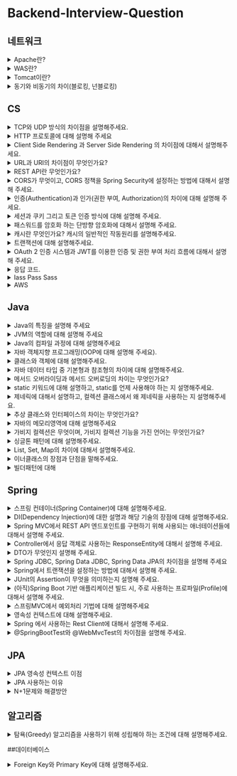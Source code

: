 # Backend-Interview-Question


## 네트워크
<details>
<summary>Apache란?</summary>
<div markdown="1">
  
  -   HTTP 웹 서버이다
  -   웹서버는 클라언트가 GET , POST , DELETE 등등의 메소드를 이용해서 요청​을하면 그에 대한 결과를 돌려주는 기능이다
  -   정적인 HTML이나 이미지를 제공하는 서버를 웹서버라고 한다
  -   독립적으로 사용되기 보단 was 와 함께 사용
    
  ### 기능 1
  -   정적인 컨텐츠 제공
  -   WAS를 거치지 않고 바로 자원을 제공한다
    
  ### 기능 2
  -   동적인 컨텐츠 제공을 위한 요청 전달  
  -   클라이언트의 요청(Request)을 WAS에 보내고, WAS가 처리한 결과를 클라이언트에게 전달(응답, Response)한다
  -   클라이언트는 일반적으로 웹 브라우저를 의미한다
    
</div>
</details>
<details>
<summary>WAS란?</summary>
<div markdown="1">
  
  -   동적 서버 컨텐츠를 수행하는 것으로 일반적인 웹서버와 구별되며 데이터베이스 서버와 연결된다
  -   웹서버 + 웹컨테이너
  -   DB 조회나 다양한 로직 처리를 요구하는 동적인 컨텐츠를 제공하기 위해 만들어진 Application Server  
  -   업무를 처리하는 비지니스 로직 수행
</div>
</details>
<details>
<summary>Tomcat이란?</summary>
<div markdown="1">

  -   자바 서블릿을 실행키고 JSP코드가 포함되어 있는 웹 페이지를 만들어준다.
  -   자바 서블릿(Java Servlet)은 자바를 사용하여 웹페이지를 동적으로 생성하는 서버측 프로그램 혹은 그 사양을 말하며, 흔히 "서블릿"이라 불린다
### ![image](https://github.com/Limdongkeun/BackEnd-interview/assets/86710265/44c1ccc6-c855-4a4a-bae3-a5f9452ffeef)
  -   클라이언트의 요청(Request)을 받아주고 응답(Response)할 수 있게, 웹서버와 소켓으로 통신하며 대표적인 예로 톰캣(Tomcat)

</div>
</details>
<details>
<summary>동기와 비동기의 차이(블로킹, 넌블로킹)</summary>
<div markdown="1">

  -   동기방식은 메서드의 리턴과 결과를 받는 시간이 일치하는 방식
  -   한 함수가 끝나는 시간과 다음 함수가 실행되는 시간이 일치
  -   비동기 방식은 여러 개의 처리가 한 번에 수행되며 동기 방식보다 실행 시간이 빠르다
  -   블로킹 방식은 작업이 끝날 때 까지 제어권을 가지고 있는 것이고
  -   논블로킹 방식은 작업의 완료 여부와 상관없이 다른 작업 수행 (예 : 브라우저 파일 다운로드)
</div>
</details>

## CS

<details>
<summary>TCP와 UDP 방식의 차이점을 설명해주세요.</summary>
<div markdown="1">

  -   TCP는 연결형 서비스로 3-way handshaking 과정을 통해 연결을 설정합니다. 그렇기 때문에 높은 신뢰성을 보장하지만 속도가 비교적 느리다는 단점이 있습니다
  -   UDP는 비연결형 서비스로 3-way handshaking을 사용하지 않기 때문에 신뢰성이 떨어지는 단점이 있습니다. 하지만 수신 여부를 확인하지 않기 때문에 속도가 빠릅니다
  -   TCP는 신뢰성이 중요한 파일 교환과 같은 경우에 쓰이고 UDP는 실시간성이 중요한 스트리밍에 자주 사용합니다

</div>
</details>
<details>
<summary>HTTP 프로토콜에 대해 설명해 주세요</summary>
<div markdown="1">

  -   HTTP는(Hyper Text Transfer Protocal)이란 서버/클라이언트 모델에 따라 데이터를 주고 받기 위한 프로토콜 입니다. HTTP란 애플리케이션 레벨의 프로토콜로 TCP/IP 위에서 작동합니다
  -   HTTP는 상태를 가지고 있지 않은 Stateless 프로토콜이며, Method, Path, Version, Headers, Body등으로 구성 됩니다

</div>
</details>
<details>
<summary>Client Side Rendering 과 Server Side Rendering 의 차이점에 대해서 설명해주세요.</summary>
<div markdown="1">

+ ssr이란 서버로부터 완전하게 만들어진 html 파일을 받아와 페이지 전체를 렌더링 하는 방식이고, csr은 사용자의 요청에 따라 필요한 부분만 응답 받아 렌더링하는 방식입니다 
  + SSR
  
    장점 : seo 검색엔진의 최적화 되어있다 , 빠른 초기 로딩시간 이 있습니다
    
    단점 : 요청시마다 전체 페이지가 새로고침되고, 새로운 요청이 있을때마다 바뀌지 않아도 되는 부분까지 렌더링 되기 때문에 서버에 부하를 줍니다
    
  + CSR
  
    장점 : 속도가 빠르며 서버의 부화가 적습니다, 새로운 요청을 할때 페이지 전체가 렌더링되지 않고 필요한 부분만 되기 때문에 사용자 친화적입니다
    
    단점 : 자바스크립트를 사용하여 사용자와 상호작용 후에 페이지 내용을 로드하기 때문에 seo에 불리합니다 또한 모든 파일을 서버에서 받아와야 하기 때문에 초기로딩 속도가 느립니다
    

</div>
</details>
<details>
<summary>URL과 URI의 차이점이 무엇인가요?</summary>
<div markdown="1">

  + URI는 특정 리소스를 식별하는 통합 자원 식별자를 의미하고 URL은 흔히 웹주소를 나타내며 리소스가 어디에 있는지 알려주기 위한 규약입니다
  
  + 실세계에 빗대어 보면 “임동근”은 제 이름이며 식별자입니다 하지만 제 위치, 연락처 등을 알 수 없기 때문에 URL이 될 수 없고, “서울시 송파구 석촌동”은 주소로 특정 위치를 알려주는 것 입니다
</div>
</details>
<details>
<summary>REST API란 무엇인가요?</summary>
<div markdown="1">
  
  -   REST의 원리를 따르는 API입니다
  
    1. URI는 동사보다 명사, 대문자보다 소문자 사용
    2. 마지막에 슬래시를 포함하지 않는다
    3. 언더바 대신 하이픈을 사용한다
    4. 파일확장자는 포함하지 않는다
    5. 행위는 포함하지 않는다

  + REST란 REST(Representational State Transfer)의 약자로 자원을 이름으로 구분하여 해당 자원의 상태를 주고받는 모든 것을 의미합니다
    즉 URI를 통해 자원을 명시하고, HTTP Method를 이용하여 자원에 대한 CRUD를 적용하는것 입니다 

  + RestFul REST의 원리를 따르는 시스템을 의미하고, REST API의 설계 규칙을 올바르게 지킨 시스템을 RESTful하다 말할 수 있습니다
  
  + HTTP 표준 프로토콜에 따르는 모든 플랫폼에서 사용이 가능하며, REST API 메세지가 의도하는 바를 명확하게 나타내므로 의도하는 바를 쉽게 파악 할 수 있어 프런트엔드와 백엔드의 소통이 원활합니다
</div>
</details>
<details>
<summary>CORS가 무엇이고, CORS 정책을 Spring Security에 설정하는 방법에 대해서 설명해 주세요.</summary>
<div markdown="1">
  
  -   교차 출처 리소스 공유로 동일한 출처가 아닌 다른 출처에서 데이터를 주고받는 것을 제한하기 때문에 이러한 문제를 해결하기 위한 정책입니다
      방법으로는 예비요청과, 단순요청이 있습니다 동일한 출처는 URL 중에서도 프로토콜, 도메인 주소, 포트 번호가 같은 것을 의미합니다
  -   corsConfigurationSource로 허용되는 URL,header,method를 설정하는 방법이 있습니다
  -   Access-Control-Allow-Origin 덕분에 서로 다른 Origin 에서 자원 공유가 가능
  -   서버는 Access-Control-Allow-Origin헤더에 허용된 Origin이라는 정보를 담아 보낸다
</div>
</details>
<details>
<summary>인증(Authentication)과 인가(권한 부여, Authorization)의 차이에 대해 설명해 주세요.</summary>
<div markdown="1">
  
  -   인증은 사용자가 누구인지 확인하는 절차이며, 회원가입이나 로그인 입니다 
  -   인가는 사용자에게 서비스 접근에 대한 권한을 허용해 주는것 입니다
</div>
</details>
<details>
<summary>세션과 쿠키 그리고 토큰 인증 방식에 대해 설명해 주세요.</summary>
<div markdown="1">
  
  -   세션은 사용자의 정보를 서버에 저장하여 활용하는 방식이고, 서버에서 발급된 세션ID를 쿠키에 담아 클라이언트에게 인증정보를 넘겨주는 것이 쿠키 방식입니다
  -   토큰은 엑세스토큰을 http헤더에 담아 클라이언트에게 넘겨주고 요청을 할때 토큰을 이용하여 서버에 넘겨줍니다 토큰은 시간 제약이 있어 엑세스 토큰이 만료되면 서버에 저장된 리프래시 토큰을 이용하여 
      재발급 받습니다
</div>
</details>
<details>
<summary>패스워드를 암호화 하는 단방향 암호화에 대해서 설명해 주세요.</summary>
<div markdown="1">
  
  -   한쪽 방향으로만 암호화를 한다는 의미합니다 즉 암호화만 가능하고 복호화는 할 수 없습니다 그렇기 때문에 비밀번호를 관리할 때 유용하게 사용됩니다 비밀번호를 단방향 암호화 방식으로 저장하는 경우에는 
      비밀번호 DB가 노출되어도 안전합니다 비밀번호를 검증할 때에는 사용자로부터 입력받은 비밀번호를 똑같은 방식으로 암호화하여 암호화된 비밀번호끼리 비교를 하면 됩니다 대표적으로 많이 사용하고 있는 
      알고리즘은 SHA-256 암호화 알고리즘 입니다
</div>
</details>
<details>
<summary>캐시란 무엇인가요? 캐시의 일반적인 작동원리를 설명해주세요.</summary>
<div markdown="1">
  
  -   캐시란 자주 사용하는 데이터나 값을 미리 복사해두는 임시 저장소 입니다 저장공간이 작고 비용이 비싼대신 빠른 성능을 제공합니다
  -   원래 데이터에 접근하는 시간이 오래걸리는 경우나 반복적으로 동일한 결과를 돌려주는 경우 사용을 고려합니다
  -   사용자가 정보를 서버에 요청했을 경우 서버에서 응답을 해주면서 브라우저 캐시에 저장을하고 동일한 요청을 하면 캐시에 있는 정보를 제공해주며 시간이 지나 캐시에 있는 정보가 만료될경우 다시 서버로 
      요청하여 정보를 받아 브라우져 캐시에 저장해둡니다
</div>
</details>
<details>
<summary>트랜잭션에 대해 설명해주세요.</summary>
<div markdown="1">
  
  -   트랜잭션은 데이터베이스의 상태를 변환시키는 하나의 논리적 기능을 수행하기 위한 작업의 단위 또는 한꺼번에 모두 수행되어야 할 일련의 연산들을 의미합니다. 원자성,일관성,독립성,영속성 4가지 특징을 가지고 있습니다.
  -   원자성(Atomicity) - 트랜잭션의 연산은 데이터베이스에 모두 반영되든지 아니면 전혀 반영되지 않아야 한다.
  -   일관성(Consistency) - 트랜잭션이 그 실행을 성공적으로 완료하면 언제나 일관성 있는 데이터베이스 상태로 변환해야 한다.
  -   격리성(Isolation) - 둘 이상의 트랜잭션이 동시에 병행 실행되는 경우 어느 하나의 트랜잭션 실행중에 다른 트랜잭션의 연산이 끼어들 수 없다.
  -   영속성(Durablility) - 성공적으로 완료된 트랜잭션의 결과는 시스템이 고장나더라도 영구적으로 반영되어야 한다.
</div>
</details>
<details>
<summary>OAuth 2 인증 시스템과 JWT를 이용한 인증 및 권한 부여 처리 흐름에 대해서 설명해 주세요.</summary>
<div markdown="1">
  
  -   OAuth2의 흐름은 먼저 Resource Owner가 Client 즉, 웹 사이트나 앱등에 로그인 요청을 하게 되면 Client는 Resource Server에 인가 코드를 요청하게 되고 코드를 받으면 다시 코드를 이용해 Access Token과 Refresh Token을 요청하게 됩니다 그럼 Resource Server는 인가 코드를 확인하고 일치하면 토큰을 발급해 줍니다. Client는 Access Token을 Resource Owner에게 넘겨주게 되고 토큰을 이용하여 Resource Server에 있는 Resource Owner의 정보에 접근이 가능하게 됩니다
  -   JWT는 토큰기반 인증 시스템으로 클라이언트가 서버에 접속을 하면 서버에서는 DB와 조회해서 가입된 회원인지를 확인하고 서버측에서 Access Token을 발급해주고 사용자는 서버에 매 요청마다 header에 Access Token을 넣어 요청하게 됩니다 그럼 서버에서는 Token을 검증하고 올바르다면 요청에 응답합니다
</div>
</details>

<details>
<summary>응답 코드.</summary>
<div markdown="1">
  
  - 200: 요청이 성공적으로 되었다
  - 201: 요청이 성공적이었으며 그 결과로 새로운 리소스가 생성되었다
  - 400: 잘못된 문법으로 인하여 서버가 요청을 이해할 수 없다
  - 401: Unauthorized 비인증을 의미
  - 404: 서버는 요청받은 리소스를 찾을 수 없다
  - 500: 서버가 처리 방법을 모르는 상활
  - 503: 서버가 요청을 처리할 준비가 되지 않았다. 일반적인 원인은 유지보수를 위해 작동이 중단 되거나 과부하가 걸렸을 
</div>
</details>

<details>
<summary>Iass Pass Sass</summary>
<div markdown="1">

  ### Iass
  -   서버, 네트워크, OS, 스토리지를 가상화 하여 제공
  -   AWS, 네이버플랫폼 과 같은 인프라스트럭쳐를 제공하는 서비스
  -   물리적인 하드웨어를 직접 관리할 필요가 없으며, 직접적으로 서비스 이용을 통해 리소스를 사용

  ### Pass
  -   DB, OS, 미들웨어, 런타임과 같은 소프트웨어 작성을 위한 가상의 플랫폼 제공
  -   OS, 소프트웨어 업데이트, 저장소, 인프라에 관리없이 개발에 집중 가능
  -   주로 개발 환경과 관련된 서비스 제공

  ### Sass
  -   소프트웨어와 데이터를 제공 및 관리
  -   네이버클라우드, ERP 등과 같은 형태의 서비스 제공

    <img width="835" alt="image" src="https://github.com/Limdongkeun/BackEnd-interview/assets/86710265/77286ac1-e111-4f59-89b2-c52aeda49a20">

</div>
</details>

<details>
<summary>AWS</summary>
<div markdown="1">

  -   아마존의 클라우드 서비스
  -   클라우스 서비스 : 컴퓨터가 가상의 공간에 있다고 가정하고 사용
  -   AWS에게 가상의 하드웨어를 제공 받으면 그 위에서 운영체제나 프로그램등을 모두 자유롭게 서비스로 이용가능

  -   EC2 : Elastic Cloud Compute 가상의 공간에 나만의 컴퓨터를 등록하는 것 -> 코드를 작성하면 동작할 컴퓨터가 필요하기 때문에 사용
  -   RDS : Relational Database Service 관계형 데이터베이스 서비스 이용
  -   S3  : Simple Storage Service -> 이미지, 비디오등의 파일을 저장해두는 기능을 제공하는 서비스

  ### 장점
  -   확장성 : 직접 데이터베이스센터를 구척할 필요 없이 필요한 만큼 사용할 수 있다
  -   탄력성 : 트래픽이 많이 몰리면 많은 리소스를 사용하고 트래픽이 적어지면 다시 되돌릴 수 있다
  -   높은 접근성 : 클라우드 서비스를 이용하면 언제 어디서든 해당 클라우드에 접근 가능
  -   장애 허용성 : 우리가 저장한 데이터를 한 곳에만 저장하지 않고, 여러 공간에 나누어 저장

</div>
</details>



## Java

<details>
<summary>Java의 특징을 설명해 주세요</summary>
<div markdown="1">
  
  -   객체지향 프로그래밍 언어이며, 기본형을 제외한 모든 요소들이 객체로 표현되고, 객체지향 개념의 특징인 캡슐화, 상속, 다형성이 잘 적용된 언어입니다
  -   장점으로는 JVM(자바 가상머신)위에서 동작하기 때문에 운영체제의 독립적이고, GC를 통한 자동적인 메모리 관리가 가능합니다
  -   단점으로는 JVM위에서 동작하기 때문에 속도가 상대적으로 느리고, 다중 상속이나 타입에 엄격하여 제약이 많습니다.
      - 캡슐화 - 하나의 객체에 대해 그 객체가 특정한 목적을 위해 필요한 변수, 메소드를 하나로 묶는 것을 의미, 가장 중요한 목적은 정보은닉이다.

      - 추상화 - 객체의 공통적인 속성과 기능을 추출하여 정의하는것

      - 상속 - 기존 상위 클래스에 기능을 가져와 재사용할 수 있으면서 동시에 새로운 하위 클래스에 새로운 기능도 추가할 수 있는 것

      - 다형성 - 상속과 연관 있는 개념으로 한 객체가 상속을 통해 기능을 확장하거나 변경하여 다른 여러 형태로 재구성되는 것 
</div>
</details>
<details>
<summary>JVM의 역할에 대해 설명해 주세요</summary>
<div markdown="1">
  
  -   JVM은 스택 기반으로 동작하며, Java Byte Code를 OS에 맞게 해석 해주는 역할을 하고 가비지컬렉션을 통해 자동적인 메모리 관리를 해줍니다
</div>
</details>
<details>
<summary>Java의 컴파일 과정에 대해 설명해주세요</summary>
<div markdown="1">
  
  1.  개발자가 .java파일을 생성한다.
  2.  build를 한다.
  3.  java compiler의 javac의 명령으를 통해 바이트 코드(.class)를 생성한다.(아직 컴퓨터가 읽을 수 없는 자바 가상머신이 이해할수 있는 코드)
  4.  컴파일된 바이크 코드를 JVM의 클래스로더(Class Loader)에게 전달한다.
  5.  클래스 로더는 동적로딩(Dynamic Loading)을 통해 필요한 클래스들을 로딩 및 링크하여 런타임 데이터 영역(Runtime Data area), 즉 JVM의 메모리에 올립니다.
</div>
</details>
<details>
<summary>자바 객체지향 프로그래밍(OOP에 대해 설명해 주세요).</summary>
<div markdown="1">
  
  -   OOP(Object Oriented Programming)이란 문제를 여러 개의 객체 단위로 나눠 작업하는 방식으로, 객체들이 서로 유기적으로 상호작용하는 프로그래밍 이론입니다.  프로그래밍에서 객체란 데이터의 분산을 막기 위해 데이터와 기능을 하나로 묶은 그룹을 말합니다. 특성으로는 캡슐화, 추상화, 상속화, 다형성 네 가지 특성이 있습니다  장점으로는 미리 만들어둔 코드를 활용할 수 있기 때문에 코드의 재사용성이 증가하고, 생산성 향상 등이 있습니다. 단점으로는 객체지향적으로 코드를 쓰는 데 있어 난이도가 높으며, 그것에 따라 개발 속도가 느립니다.

캡슐화 - 하나의 객체에 대해 그 객체가 특정한 목적을 위해 필요한 변수, 메소드를 하나로 묶는 것을 의미, 가장 중요한 목적은 정보은닉이다.

추상화 - 객체의 공통적인 속성과 기능을 추출하여 정의하는것

상속 - 기존 상위 클래스에 기능을 가져와 재사용할 수 있으면서 동시에 새로운 하위 클래스에 새로운 기능도 추가할 수 있는 것

다형성 - 상속과 연관 있는 개념으로 한 객체가 상속을 통해 기능을 확장하거나 변경하여 다른 여러 형태로 재구성되는 것 
</div>
</details>
<details>
<summary>클래스와 객체에 대해 설명해주세요.</summary>
<div markdown="1">
  
  -   클래스는 객체를 생성하기 위한 필드와 메소드를 정의하는 것입니다
  -   객체는 클래스로부터 만들어진 클래스의 인스턴스라고 합니다. 클래스로부터 객체를 만드는 과정을 인스턴스화 한다고 합니다
</div>
</details>
<details>
<summary>자바 데이터 타입 중 기본형과 참조형의 차이에 대해 설명해주세요.</summary>
<div markdown="1">
  
  -   boolean, char, byte, short, int, long, float, double 실제 연산에 사용되는 것은 모두 기본형 변수이고 기본형 8가지를 제외한 나머지 타입이 참조형 변수 입니다
</div>
</details>
<details>
<summary>메서드 오버라이딩과 메서드 오버로딩의 차이는 무엇인가요?</summary>
<div markdown="1">
  
  -   오버로딩은 자바의 클래스 내에 이미 사용하려는 이름과 같은 이름을 가진 메소드가 있더라도 매개변수의 개수 또는 타입이 다르면 같은 이름의 메소드를 정의할 수 있는 것이고,
  -   오버라이딩은 부모클래스의 메소드를 재정의 하는 것이므로 자식클래스에서 메소드의 이름, 매개변수,리턴값이 모두 같아야 합니다
</div>
</details>
<details>
<summary>static 키워드에 대해 설명하고, static를 언제 사용해야 하는 지 설명해주세요.</summary>
<div markdown="1">

  -   static 키워드를 사용한 변수나 메소드는 클래스가 메모리에 올라갈 때 자동으로 생성되며 클래스 로딩이 끝나면 바로 사용할 수 있습니다. 즉, 인스턴스(객체) 생성 없이 바로 사용 가능합니다.
  -   모든 객체가 메모리를 공유한다는 특징이 있고, GC 관리 영역 밖에 있기 때문에 프로그램이 종료될 때까지 메모리에 값이 유지된 채로 존재하게 됩니다.
  -   static은 전역적으로 쉽게 재사용하는 멤버나 잘 변하지 않는 변수, 메소드를 사용할때 주로 사용합니다. 클래스 호출, 객체 생성을 따로 할 필요없이 바로 사용할 수 있기 때문에 사용성이 좋습니다
  
</div>
</details>
<details>
<summary>제네릭에 대해서 설명하고, 컬렉션 클래스에서 왜 제네릭을 사용하는 지 설명해주세요.</summary>
<div markdown="1">
  
  -   제네릭은 클래스,인터페이스,메소드 등의 타입을 파라미터로 사용할 수 있게 해주는 역할을 합니다 
      비제네릭 타입의 코드에서 발생하는 불필요한 타입 변환으로 인한 프로그램의 성능의 저하를 감소시킬 수 있습니다. 사용하는 이유는 컴파일 시 타입 체크를 할 수 있습니다 또 타입변환을 제거합니다 

</div>
</details>
<details>
<summary>추상 클래스와 인터페이스의 차이는 무엇인가요?</summary>
<div markdown="1">
  
  -   추상 클래스는 클래스 내 추상 메소드가 하나 이상 포함되거나 abstract로 정의된 경우를 말하고,
  -   인터페이스는 모든 메소드가 추상 메소드로만 이루어져 있는 것을 말합니다.
  
공통점
  -   new 연산자로 인스턴스 생성 불가능
  -   사용하기 위해서는 하위 클래스에서 확장/구현 해야 한다.
  
차이점
  -   인터페이스는 그 인터페이스를 구현하는 모든 클래스에 대해 특정한 메소드가 반드시 존재하도록 강제함에 있고,
  -   추상클래스는 상속받는 클래스들의 공통적인 로직을 추상화 시키고, 기능 확장을 위해 사용한다.
  -   추상클래스는 다중상속이 불가능하지만, 인터페이스는 다중상속이 가능하다.
</div>
</details>
<details>
<summary>자바의 메모리영역에 대해 설명해주세요</summary>
<div markdown="1">
  
  -   자바의 메모리 공간은 크게 Method 영역, Stack 영역, Heap 영역으로 구분되고, 데이터 타입에 따라 할당됩니다.
  -   Method 영역 : 전역변수와 static변수를 저장하며, Method 영역은 프로그램 시작부터 종료까지 메모리에 남아있습니다.
  -   Stack 영역 : 지역변수와 매개변수 데이터 값이 저장되는 공간이며, 메소드가 호출될 때 메모리에 할당되고 종료되면 메모리가 해제됩니다. LIFO 구조를 갖고 변수에 새로운 데이터가 할당되면 이전 데이터는 지워집니다
  -   Heap 영역 : new 키워드로 생성되는 객체, 배열 등이 Heap 영역에 저장되며, 가비지 컬렉션에 의해 메모리가 관리되어 집니다.
</div>
</details>
<details>
<summary>가비지 컬렉션은 무엇이며, 가비지 컬렉션 기능을 가진 언어는 무엇인가요?</summary>
<div markdown="1">
  
  -   자바의 메모리 관리 방법 중 하나로 JVM의 Heap영역에서 동적으로 할당했던 메모리 영역 중 필요 없게 된 메모리 영역을 주기적으로 삭제하는 프로세스 입니다
</div>
</details>
<details>
<summary>싱글톤 패턴에 대해 설명해주세요.</summary>
<div markdown="1">
  
  -   싱글톤 패턴은 단 하나의 인스턴스를 생성해 사용하는 디자인 패턴입니다. 인스턴스가 1개만 존재햐애 한다는 것을 보장하고 싶은 경우와 동일한 인스턴스를 자주 생성해야 하는 경우 메모리 낭비를 방지하기 위해 주로 사용합니다.
</div>
</details>
<details>
<summary>List, Set, Map의 차이에 대해서 설명해주세요.</summary>
<div markdown="1">
  
  -   컬렉션 프레임워크로 List는 순서가 있고 중복을 허용하며, 크기가 가변적입니다. Set은 데이터의 집합이며 순서가 없고 중복된 데이터를 허용하지 않습니다. 중복되지 않는 데이터를 구할때 유용합니다.         Map은 Key/Value 한쌍으로 이루어진 데이터 집합으로 Key에 대한 중복이 없으며 순서를 보장하지 않습니다
</div>
</details>
<details>
<summary>이너클래스의 장점과 단점을 말해주세요.</summary>
<div markdown="1">
  
  -   내부클래스의 장점으로는 내부 클래스에서 외부 클래스의 멤버에 쉽게 접근할 수 있으며, 서로 관련있는 코드를 묶어서 코드의 캡슐화를 증가시키고, 외부에서는 내부 클래스에 접근할 수 없기 때문에 코드의 복잡성을 줄일 수 있습니다.
  -   단점으로는 참조값을 담아야 하기 때문에, 인스턴스 생성시 시간적, 공간적으로 성능이 낮아지고, 외부 인스턴스에 대한 참조가 존재하기 때문에, 가비지 컬렉션이 인스턴스 수거를 하지 못하여 메모리 누수가 생길 수 있습니다.
</div>
</details>

<details>
<summary>빌더패턴에 대해</summary>
<div markdown="1">
  
  -   필요한 데이터만 설정 할 수 있음
  -   가독성이 좋음
  -   유연하게 객체의 값을 세팅 할 수 있음
  -   데이터의 순서에 상관없이 객체를 만들어내 생성자 인자 순서를 파악할 필요도 없고 잘못된 값을 넣는 실수도 하지 않게 된다
  -   setter를 사용하지 않는 이유는 다른 곳에서 데이터 오염의 이유가 있기 때문
    
</div>
</details>


## Spring


<details>
<summary>스프링 컨테이너(Spring Container)에 대해 설명해주세요.</summary>
<div markdown="1"> 
  
  -  스프링에서 자바 객체들을 관리하는 공간입니다. 자바 객체를 스프링에선 빈이라 부르며, 스프링 컨테이너에서 빈의 생명주기를 대신 관리해줍니다.
  
</div>
</details>
<details>
<summary>DI(Dependency Injection)에 대한 설명과 해당 기술의 장점에 대해 설명해주세요.</summary>
<div markdown="1"> 
  
  -   DI란 의존 관계 주입으로, 어떤 객체가 사용하는 의존 객체를 직접 만들어서 사용하는게 아닌 외부로 부터 주입받아 사용하는 것입니다. 방식은 생성자주입, 필드주입, 수정자주입 등이 있습니다. DI를 사용
      하는것의 장점은 객체간의 결합도를 낮출수 있으며, 가독성이 증진되고, 코드 중복을 방지하면서 유지보수가 용이해집니다.
  
</div>
</details>
<details>
<summary>Spring MVC에서 REST API 엔드포인트를 구현하기 위해 사용되는 애너테이션들에 대해서 설명해 주세요.</summary>
<div markdown="1">
  
  -   MVC는 Model, View, Controller로 나뉘는데 Model에 사용되는 어노테이션에는 @Entity가 있으며 Controller에는 @Controller나 @RestController 어노테이션을 사용하며 Service 
      계층에는 @Service 어노테이션을, 데이터 엑세스 계층에는 @Repository 어노테이션을 사용합니다
</div>
</details>
<details>
<summary>Controller에서 응답 객체로 사용하는 ResponseEntity에 대해서 설명해 주세요.</summary>
<div markdown="1">
  
  -   httpEntity를 상속받는, 결과 데이터와 HTTP 상태 코드를 직접 제어할 수 있는 클래스입니다 사용자의 HttpRequest에 대한 응답 데이터가 포함 됩니다 httpStatus, httpHeader, httpBody가
      포함되어 있습니다
</div>
</details>
<details>
<summary>DTO가 무엇인지 설명해 주세요.</summary>
<div markdown="1">
  
  -   계층간 데이터 교환을 하기 위해 사용하는 객체로, 로직을 가지지 않는 순수한 데이터 객체입니다
</div>
</details>
<details>
<summary>Spring JDBC, Spring Data JDBC, Spring Data JPA의 차이점을 설명해 주세요</summary>
<div markdown="1">
  
  -   Spring JDBC는 자바로 데이터를 데이터베이스에 CRUD 기능을 해주는 표준 API이고 
  -   Spring Data JDBC는 주로 DDD에 사용됩니다 단방향 매핑만 지원이 되며 미리 작성된 DDL이 필요합니다
  -   Spring Data JPA는 쿼리를 자동으로 생성해주며 테이블과 객체를 매핑하여 사용할 수 있습니다
</div>
</details>
<details>
<summary>Spring에서 트랜잭션을 설정하는 방법에 대해서 설명해 주세요.</summary>
<div markdown="1">
  
  -   @Transactional 어노테이션을 사용합니다. 메소드뿐만 아니라, 인터페이스, 클래스 선언에도 사용할수 있다
</div>
</details>
<details>
<summary>JUnit의 Assertion이 무엇을 의미하는지 설명해 주세요.</summary>
<div markdown="1">
  
  -   테스트가 원하는 결과를 제대로 리턴하는지 에러는 발생하지 않는지 확인할 때 사용하는 메소드를 말합니다 
  -   예를 들면 assertEquals(expected, actual)  -  expected와 actual이 동일하면 True, assertSame동일한 Object면 True 등이 있습니다
</div>
</details>
<details>
<summary>(아직)Spring Boot 기반 애플리케이션 빌드 시, 주로 사용하는 프로파일(Profile)에 대해서 설명해 주세요.</summary>
<div markdown="1">
  
  -   
</div>
</details>
<details>
<summary>스프링MVC에서 예외처리 기법에 대해 설명해주세요</summary>
<div markdown="1">
  
  -   스프링 MVC에서 각 컨트롤러마다 @ExceptionHandler 어노테이션을 이용하여 예외처리를 하고 @ResponseStatus로 응답 상태를 지정해 줄 수 있습니다  하지만 각 컨트롤러마다 똑같은 작업을 반복해야 하는 번거로움과 코드중복이 발생하므로 AOP기법을 이용하여 @RestControllerAdvice, @ControllerAdvice 를 이용하여 공통된 예외처리를 한 번에 수행할 수 있습니다. 또  @ExceptionHandler 에 등록된 예외 클래스와 파라미터로 받는 예외 클래스가 동일해야 합니다 그렇지 않으면 런타임 시점에 에러가 발생할 수 있습니다
</div>
</details>
<details>
<summary>영속성 컨텍스트에 대해 설명해주세요.</summary>
<div markdown="1">
  
  -   영속성 컨텍스트란 엔티티를 영구 저장하는 환경이라는 뜻으로, 애플리케이션과 데이터베이스 사이에서 객체를 보관하는 가상의 데이터베이스 같은 역할을 합니다. 엔티티 매니저를 통해 엔티티를 저장하거나 조회하면서 영속성컨텍스트에 엔티티를 보관하고 관리합니다
</div>
</details>
<details>
<summary>Spring 에서 사용하는 Rest Client에 대해서 설명해 주세요.</summary>
<div markdown="1">
  
  -   Rest Client란 Rest API서버에 HTTP 요청을 보낼 수 있는 라이브러리이며, Spring에서 외부 API를 호출 할 때 사용하며 RestTemplate와 WebClient가 있습니다 RestClient는 동기 방식이고 WebClient는 비동기 방식입니다.
</div>
</details>
<details>
<summary>@SpringBootTest와 @WebMvcTest의 차이점을 설명해 주세요.</summary>
<div markdown="1">
  
  -   특정 레이어를 테스트할 때는 레이어에 해당하는 빈만 들고오기 때문에 의존관계에 있는 다른 레이어는 Mock을 이용해서 테스트를 해야합니다. 기본적으로 통합테스트를 할때는 @SpringBootTest를 붙여서 테스트를 진행하면되고, 원하는 레이어만 테스트 할때는 @MockMvcTest 와 같이 특정 레이어를 테스트하기 위한 애노테이션을 사용합니다.
  -   @SpeingBootTest는 전체적으로 Flow가 제대로 작동하는지 검증하기 위해 사용되기 때문에 테스트 단위가 커서 디버깅이 어렵고 시간이 오래 걸립니다.
  -   @WebMvcTest는 보통 컨트롤러가 예상대로 작동하는지 테스트하기 위해 사용됩니다. WebApplication과 관련된 빈들만 등록하기 때문에 빠르고, 슬라이스 테스트가 가능합니다.
</div>
</details>

## JPA

<details>
<summary>JPA 영속성 컨텍스트 이점</summary>
<div markdown="1">
  
  -   1차 캐시 : 조회가 가능하며 1차 캐시에 없는 경우 DB를 조회한 후 1차 캐시에 등록
  -   동일성 보장 : (==) 비교 이용 가능
  -   쓰기지연 : 트랜잭셕 commit 전까지 sql을 처리하지 않고 모아두었다 처리
  -   변경감지 : 스냅샷을 1차 캐시에 들어온 데이터를 찍고, commit 되는 시점에 Entity와 스냅샷과 비교하여 update SQL을 생성
  -   지연로딩 : 엔티티에서 해당 엔티티를 불러올 때 그 때 SQL을 날려 해당 데이터를 가져옴
</div>
</details>

<details>
<summary>JPA 사용하는 이유</summary>
<div markdown="1">
  
  ### 장점
  -   기존 sql중심의 코드를 비지니스 로직에 집중 할 수 있다
  -   간단한 쿼리의 경우 별도의 쿼리문을 작성하지 않아도 된다
  -   기존 entity가 변경될 경우 기존에는 entity 및 쿼리까지 모든 정보를 수정해야 했다

  ### 단점
  -   학습하는데 시간이 많이 필요
  -   쿼리가 복잡해지거나 join을 많이 사용, 동적 쿼리가 필요하면 결국 sql을 써야 한다
</div>
</details>

<details>
<summary>N+1문제와 해결방안</summary>
<div markdown="1">
  
  -   객체에 대해서 조회한다고 해도 다양한 연관관계들의 매핑에 의해서 관계가 맺어진 다른 객체가 함께 조회되는 경우에 N+1이 발생
  -   유저-게시글을 join한 형태의 쿼리문을 원했지만 N개의 게시글을 또 조회하는 쿼리가 날아가는 경우
  -   즉시 로딩보다는 지연로딩을 사용한다
  -   fetch join을 사용한다
    
</div>
</details>


## 알고리즘

<details>
<summary>탐욕(Greedy) 알고리즘을 사용하기 위해 성립해야 하는 조건에 대해 설명해주세요.</summary>
<div markdown="1">
  
  -   탐욕 알고리즘은 현재 상황에서 최선의 선택을 고르는 알고리즘 입니다. 조건으로는 현재선택이 안전해야하다 입니다 즉 현재의 선택이 다음 선택에 영향을 주지 않아야 합니다. 또 최적 부분 구조 조건입니다 문제에 대한 최종 해결 방법이 부분 문제에 대해서도 최적의 해결방법이라는 조건입니다
</div>
</details>

##데이터베이스

<details>
<summary>Foreign Key와 Primary Key에 대해 설명해주세요.</summary>
<div markdown="1">

  -   primary key는 기본키로 데이터 테이블에 있는 유일하게 구분되는 것으로 중복값을 가질 수 없고 null일 수 없습니다 foreign key는 한 테이블과 참조되는 다른 테이블 간의 연결되는 primary key column을 외래키라고 합니다 참조관계의 기본키와 같은 속성을 가집니다

</div>
</details>

